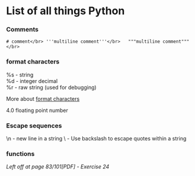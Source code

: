 # List of all things Python 

### Comments

`# comment</br>
'''multiline comment'''</br>  
"""multiline comment"""</br>  `
  
### format characters  
%s - string  
%d - integer decimal  
%r - raw string (used for debugging)  
  
More about [format characters](https://docs.python.org/2.4/lib/typesseq-strings.html)

4.0 floating point number

### Escape sequences

\n - new line in a string
\ - Use backslash to escape quotes within a string

### functions



*Left off at page 83/101[PDF] - Exercise 24*